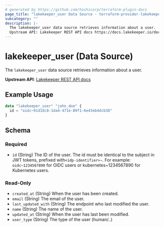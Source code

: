 ```yaml
---
# generated by https://github.com/hashicorp/terraform-plugin-docs
page_title: "lakekeeper_user Data Source - terraform-provider-lakekeeper"
subcategory: ""
description: |-
  The lakekeeper_user data source retrieves information about a user.
  Upstream API: Lakekeeper REST API docs https://docs.lakekeeper.io/docs/nightly/api/management/#tag/user/operation/get_user
---
```


# lakekeeper_user (Data Source)

The `lakekeeper_user` data source retrieves information about a user.

**Upstream API**: [Lakekeeper REST API docs](https://docs.lakekeeper.io/docs/nightly/api/management/#tag/user/operation/get_user)

## Example Usage

```terraform
data "lakekeeper_user" "john_doe" {
  id = "oidc~91d18c8-1da4-471e-89f1-6e43eb4dcb38"
}
```

<!-- schema generated by tfplugindocs -->
## Schema

### Required

- `id` (String) The ID of the user. The id must be identical to the subject in JWT tokens, prefixed with`<idp-identifier>~`. For example: `oidc~1234567890` for OIDC users or kubernetes~1234567890 for Kubernetes users.

### Read-Only

- `created_at` (String) When the user has been created.
- `email` (String) The email of the user.
- `last_updated_with` (String) The endpoint who last modified the user.
- `name` (String) The name of the user.
- `updated_at` (String) When the user has last been modified.
- `user_type` (String) The type of the user (human/..)
